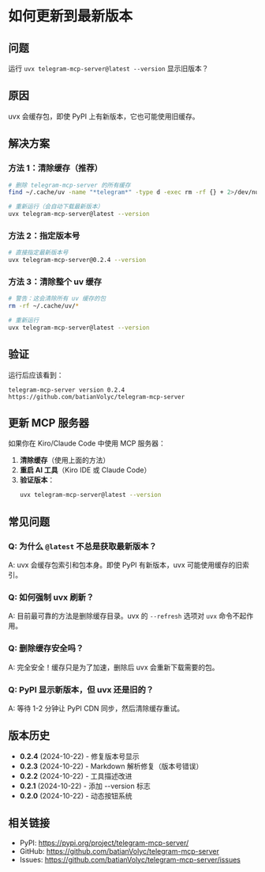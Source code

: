 # 如何更新到最新版本

## 问题

运行 `uvx telegram-mcp-server@latest --version` 显示旧版本？

## 原因

uvx 会缓存包，即使 PyPI 上有新版本，它也可能使用旧缓存。

## 解决方案

### 方法 1：清除缓存（推荐）

```bash
# 删除 telegram-mcp-server 的所有缓存
find ~/.cache/uv -name "*telegram*" -type d -exec rm -rf {} + 2>/dev/null

# 重新运行（会自动下载最新版本）
uvx telegram-mcp-server@latest --version
```

### 方法 2：指定版本号

```bash
# 直接指定最新版本号
uvx telegram-mcp-server@0.2.4 --version
```

### 方法 3：清除整个 uv 缓存

```bash
# 警告：这会清除所有 uv 缓存的包
rm -rf ~/.cache/uv/*

# 重新运行
uvx telegram-mcp-server@latest --version
```

## 验证

运行后应该看到：

```
telegram-mcp-server version 0.2.4
https://github.com/batianVolyc/telegram-mcp-server
```

## 更新 MCP 服务器

如果你在 Kiro/Claude Code 中使用 MCP 服务器：

1. **清除缓存**（使用上面的方法）
2. **重启 AI 工具**（Kiro IDE 或 Claude Code）
3. **验证版本**：
   ```bash
   uvx telegram-mcp-server@latest --version
   ```

## 常见问题

### Q: 为什么 `@latest` 不总是获取最新版本？

A: uvx 会缓存包索引和包本身。即使 PyPI 有新版本，uvx 可能使用缓存的旧索引。

### Q: 如何强制 uvx 刷新？

A: 目前最可靠的方法是删除缓存目录。uvx 的 `--refresh` 选项对 `uvx` 命令不起作用。

### Q: 删除缓存安全吗？

A: 完全安全！缓存只是为了加速，删除后 uvx 会重新下载需要的包。

### Q: PyPI 显示新版本，但 uvx 还是旧的？

A: 等待 1-2 分钟让 PyPI CDN 同步，然后清除缓存重试。

## 版本历史

- **0.2.4** (2024-10-22) - 修复版本号显示
- **0.2.3** (2024-10-22) - Markdown 解析修复（版本号错误）
- **0.2.2** (2024-10-22) - 工具描述改进
- **0.2.1** (2024-10-22) - 添加 --version 标志
- **0.2.0** (2024-10-22) - 动态按钮系统

## 相关链接

- PyPI: https://pypi.org/project/telegram-mcp-server/
- GitHub: https://github.com/batianVolyc/telegram-mcp-server
- Issues: https://github.com/batianVolyc/telegram-mcp-server/issues
